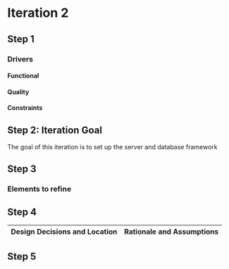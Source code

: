 # Iteration 2

## Step 1

### Drivers

#### Functional


#### Quality


#### Constraints


## Step 2: Iteration Goal

The goal of this iteration is to set up the server and database framework

## Step 3

### Elements to refine


## Step 4

| Design Decisions and Location | Rationale and Assumptions |
|------------------------------|--------------------------|

## Step 5

